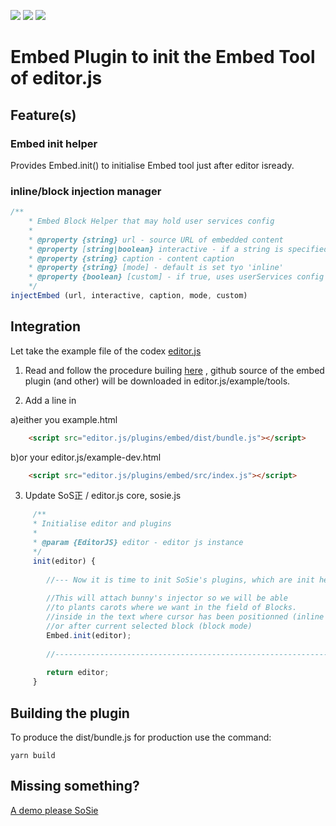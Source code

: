 ![](https://badgen.net/badge/SoS正/Beta/f2a) ![](https://badgen.net/badge/editor.js/v2.0/blue) ![](https://badgen.net/badge/plugin/v3.0.0/orange) 

# Embed Plugin to init the Embed Tool of editor.js

## Feature(s)

### Embed init helper

Provides Embed.init() to initialise Embed tool just after editor isready.

### inline/block injection manager

```js
/**
    * Embed Block Helper that may hold user services config
    *
    * @property {string} url - source URL of embedded content
    * @property [string|boolean} interactive - if a string is specified, use this for prompt else default if boolean is true. Default is no interactivity 
    * @property {string} caption - content caption
    * @property {string} [mode] - default is set tyo 'inline'
    * @property {boolean} [custom] - if true, uses userServices config stored in this Helper
    */
injectEmbed (url, interactive, caption, mode, custom) 
```
## Integration

Let take the example file of the codex [editor.js](https://github.com/codex-team/editor.js/tree/next/example)

1) Read and follow the procedure builing [here](https://editorjs.io/core-development) , github source
of the embed plugin (and other) will be downloaded in editor.js/example/tools.

2) Add a line in 

a)either you example.html

```html
    <script src="editor.js/plugins/embed/dist/bundle.js"></script>
```
b)or your editor.js/example-dev.html

```html
    <script src="editor.js/plugins/embed/src/index.js"></script>
```
3) Update SoS正 / editor.js core, sosie.js

```js
     /**
     * Initialise editor and plugins
     * 
     * @param {EditorJS} editor - editor js instance
     */
     init(editor) {
          
        //--- Now it is time to init SoSie's plugins, which are init helper for tools ---
        
        //This will attach bunny's injector so we will be able
        //to plants carots where we want in the field of Blocks.
        //inside in the text where cursor has been positionned (inline mode) 
        //or after current selected block (block mode)
        Embed.init(editor);
        
        //--------------------------------------------------------------------------------
              
        return editor;
     }
```

## Building the plugin

To produce the dist/bundle.js for production use the command: 

```shell
yarn build
```

## Missing something?

[A demo please SoSie](http://sosie.sos-productions.com/)
